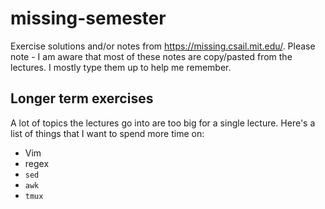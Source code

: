 # missing-semester

Exercise solutions and/or notes from https://missing.csail.mit.edu/. Please note - I am aware that most of these notes are copy/pasted from the lectures. I mostly type them up to help me remember.

## Longer term exercises

A lot of topics the lectures go into are too big for a single lecture. Here's a list of things that I want to spend more time on:

* Vim
* regex
* `sed`
* `awk`
* `tmux`
